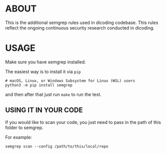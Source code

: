 # ABOUT

This is the additional semgrep rules used in dicoding codebase. This rules reflect the ongoing continuous security research conducted in dicoding.

# USAGE

Make sure you have semgrep installed.

The easiest way is to install it via `pip`

```
# macOS, Linux, or Windows Subsystem for Linux (WSL) users
python3 -m pip install semgrep
```

and then after that just run `make` to run the test.

## USING IT IN YOUR CODE

If you would like to scan your code, you just need to pass in the path of this folder to semgrep.

For example:

```
semgrep scan --config /path/to/this/local/repo
```